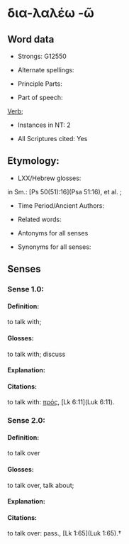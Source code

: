 # δια-λαλέω -ῶ 

<!-- Status: S2=NeedsFinalCheck -->
<!-- Lexica used for edits:   -->

## Word data

* Strongs: G12550

* Alternate spellings:



* Principle Parts: 


* Part of speech: 

[Verb](http://ugg.readthedocs.io/en/latest/verb.html); 

* Instances in NT: 2

* All Scriptures cited: Yes

## Etymology: 


* LXX/Hebrew glosses: 

in Sm.: [Ps 50(51):16](Psa 51:16), et al. ;

* Time Period/Ancient Authors: 


* Related words: 

* Antonyms for all senses

* Synonyms for all senses: 


## Senses 


### Sense  1.0: 

#### Definition: 
to talk with; 

#### Glosses: 

to talk with; discuss

#### Explanation: 


#### Citations: 

to talk with: [πρός](), [Lk 6:11](Luk 6:11). 

### Sense  2.0: 

#### Definition: 
to talk over

#### Glosses: 

to talk over, talk about; 

#### Explanation: 


#### Citations: 

to talk over: pass., [Lk 1:65](Luk 1:65).†
